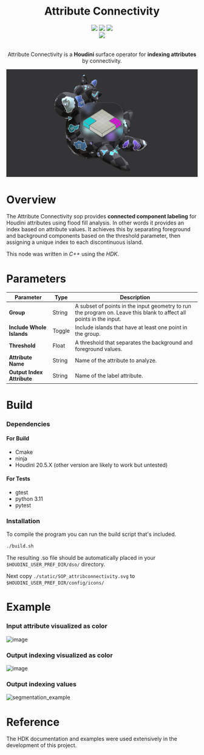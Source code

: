 <h1 align="center">Attribute Connectivity</h1>

<div align="center">
  <a href="https://www.sidefx.com/"><img src="https://parkerbritt.com/badge?label=HDK&icon=houdini&color=FF4713"></a>
  <a href="https://github.com/ParkerBritt?tab=repositories&q=&type=&language=c%2B%2B&sort="><img src="https://parkerbritt.com/badge?label=C%2B%2B&icon=cplusplus&color=00599C"></a>
  <a href="https://github.com/ParkerBritt?tab=repositories&q=&type=&language=python&sort="><img src="https://parkerbritt.com/badge?label=Python&icon=python&color=3776AB"></a><br>
  <img src="https://parkerbritt.com/jenkins/buildStatus/icon?job=HDK_AttributeConnectivity&style=flat-square">
</div><br>

<p align="center"> Attribute Connectivity is a <strong>Houdini</strong> surface operator for <strong>indexing attributes</strong> by connectivity.</p>     
<img src="screenshots/thumbnail.png">

# Overview
The Attribute Connectivity sop provides **connected component labeling** for Houdini attributes using flood fill analysis.
In other words it provides an index based on attribute values.
It achieves this by separating foreground and background components based on the threshold parameter, then assigning a unique index to each discontinuous island.


This node was written in *C++* using the *HDK*.

# Parameters
| **Parameter**              | **Type** | **Description**                                                                                                  |
|----------------------------|----------|---------------------------------------------------------------------------------------------------------|
| **Group**                  |String    | A subset of points in the input geometry to run the program on. Leave this blank to affect all points in the input. |
| **Include Whole Islands**  |Toggle    | Include islands that have at least one point in the group.                                                        |
| **Threshold**              |Float     | A threshold that separates the background and foreground values.                                                    |
| **Attribute Name**         |String    | Name of the attribute to analyze.                                                                                   |
| **Output Index Attribute** |String    | Name of the label attribute.                                                                                     |


# Build
### Dependencies
#### For Build
- Cmake
- ninja
- Houdini 20.5.X (other version are likely to work but untested)

#### For Tests
- gtest
- python 3.11
- pytest

### Installation
To compile the program you can run the build script that's included.
```sh
./build.sh
```
The resulting .so file should be automatically placed in your ```$HOUDINI_USER_PREF_DIR/dso/``` directory.

Next copy ```./static/SOP_attribconnectivity.svg``` to ```$HOUDINI_USER_PREF_DIR/config/icons/```

# Example
### Input attribute visualized as color
![image](https://github.com/user-attachments/assets/f3cbe2d5-4c8a-4b47-9dc0-a1a58dcf44fb)
### Output indexing visualized as color
![image](https://github.com/user-attachments/assets/ce375d98-a9ba-4c87-bcd3-7aab488f2579)
### Output indexing values
![segmentation_example](https://github.com/user-attachments/assets/b99279e2-d80c-49e8-a11b-00a8b7753126)


# Reference
The HDK documentation and examples were used extensively in the development of this project.
